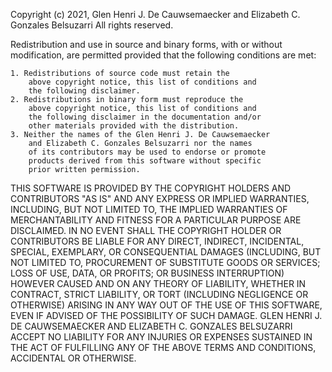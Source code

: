 Copyright (c) 2021, Glen Henri J. De Cauwsemaecker and Elizabeth C. Gonzales Belsuzarri
All rights reserved.

Redistribution and use in source and binary forms, with 
or without modification, are permitted provided that the 
following conditions are met:

    1. Redistributions of source code must retain the 
        above copyright notice, this list of conditions and 
        the following disclaimer.
    2. Redistributions in binary form must reproduce the 
        above copyright notice, this list of conditions and 
        the following disclaimer in the documentation and/or 
        other materials provided with the distribution.
    3. Neither the names of the Glen Henri J. De Cauwsemaecker
        and Elizabeth C. Gonzales Belsuzarri nor the names 
        of its contributors may be used to endorse or promote 
        products derived from this software without specific 
        prior written permission.

THIS SOFTWARE IS PROVIDED BY THE COPYRIGHT HOLDERS AND CONTRIBUTORS 
"AS IS" AND ANY EXPRESS OR IMPLIED WARRANTIES, INCLUDING, BUT NOT 
LIMITED TO, THE IMPLIED WARRANTIES OF MERCHANTABILITY AND FITNESS 
FOR A PARTICULAR PURPOSE ARE DISCLAIMED. IN NO EVENT SHALL THE 
COPYRIGHT HOLDER OR CONTRIBUTORS BE LIABLE FOR ANY DIRECT, INDIRECT, 
INCIDENTAL, SPECIAL, EXEMPLARY, OR CONSEQUENTIAL DAMAGES (INCLUDING, 
BUT NOT LIMITED TO, PROCUREMENT OF SUBSTITUTE GOODS OR SERVICES; 
LOSS OF USE, DATA, OR PROFITS; OR BUSINESS INTERRUPTION) HOWEVER 
CAUSED AND ON ANY THEORY OF LIABILITY, WHETHER IN CONTRACT, STRICT 
LIABILITY, OR TORT (INCLUDING NEGLIGENCE OR OTHERWISE) ARISING IN 
ANY WAY OUT OF THE USE OF THIS SOFTWARE, EVEN IF ADVISED OF THE 
POSSIBILITY OF SUCH DAMAGE. GLEN HENRI J. DE CAUWSEMAECKER AND
ELIZABETH C. GONZALES BELSUZARRI ACCEPT NO LIABILITY FOR
ANY INJURIES OR EXPENSES SUSTAINED IN THE ACT OF FULFILLING ANY OF 
THE ABOVE TERMS AND CONDITIONS, ACCIDENTAL OR OTHERWISE.
